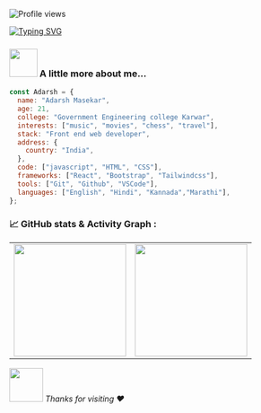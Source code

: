 ![Profile views](https://gpvc.arturio.dev/adarshmasekar)


[![Typing SVG](https://readme-typing-svg.herokuapp.com?lines=Hi+there+%F0%9F%91%8B+I+am+Adarsh+Masekar;Welcome+to+My+Profile!++)](https://git.io/typing-svg)
### <img src="https://media.giphy.com/media/VgCDAzcKvsR6OM0uWg/giphy.gif" width="50"> A little more about me...
```javascript
const Adarsh = {
  name: "Adarsh Masekar",
  age: 21,
  college: "Government Engineering college Karwar",
  interests: ["music", "movies", "chess", "travel"],
  stack: "Front end web developer",
  address: {
    country: "India",
  },
  code: ["javascript", "HTML", "CSS"],
  frameworks: ["React", "Bootstrap", "Tailwindcss"],
  tools: ["Git", "Github", "VSCode"],
  languages: ["English", "Hindi", "Kannada","Marathi"],
};
```
### 📈 GitHub stats & Activity Graph :
<table cellpadding="0">
  <tr style="padding: 10">
    <!-- GitHub Stats Card -->  
    <td valign="top"><img height="200" src="https://github-readme-stats.vercel.app/api?username=adarshmasekar&theme=dracula&include_all_commits=true"/></td>
    <!-- GitHub Top Language Card -->
    <td valign="top"><img height="200" src="https://github-readme-stats.vercel.app/api/top-langs/?username=adarshmasekar&theme=dracula&layout=compact"/></td>
  </tr>
</table>

<img src="https://media.giphy.com/media/LnQjpWaON8nhr21vNW/giphy.gif" width="60"> <em> Thanks for visiting :heart: </em>
